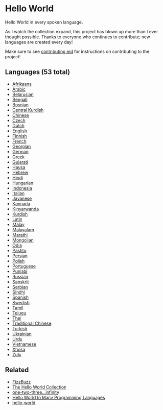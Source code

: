 # Hello World

Hello World in every spoken language.

As I watch the collection expand, this project has blown up more than I ever thought possible.
Thanks to everyone who continues to contribute; new languages are created every day!

Make sure to see [contributing.md](/contributing.md) for instructions on contributing to the project!

<!--Languages start-->
## Languages (53 total)

* [Afrikaans](a/Afrikaans)
* [Arabic](a/Arabic)
* [Belarusian](b/Belarusian)
* [Bengali](b/Bengali)
* [Bosnian](b/Bosnian)
* [Central Kurdish](c/Central%20Kurdish)
* [Chinese](c/Chinese)
* [Czech](c/Czech)
* [Dutch](d/Dutch)
* [English](e/English)
* [Finnish](f/Finnish)
* [French](f/French)
* [Georgian](g/Georgian)
* [German](g/German)
* [Greek](g/Greek)
* [Gujarati](g/Gujarati)
* [Hausa](h/Hausa)
* [Hebrew](h/Hebrew)
* [Hindi](h/Hindi)
* [Hungarian](h/Hungarian)
* [Indonesia](i/Indonesia)
* [Italian](i/Italian)
* [Javanese](j/Javanese)
* [Kannada](k/Kannada)
* [Kinyarwanda](k/Kinyarwanda)
* [Kurdish](k/Kurdish)
* [Latin](l/Latin)
* [Malay](m/Malay)
* [Malayalam](m/Malayalam)
* [Marathi](m/Marathi)
* [Mongolian](m/Mongolian)
* [Odia](o/Odia)
* [Pashto](p/Pashto)
* [Persian](p/Persian)
* [Polish](p/Polish)
* [Portuguese](p/Portuguese)
* [Punjabi](p/Punjabi)
* [Russian](r/Russian)
* [Sanskrit](s/Sanskrit)
* [Serbian](s/Serbian)
* [Sindhi](s/Sindhi)
* [Spanish](s/Spanish)
* [Swedish](s/Swedish)
* [Tamil](t/Tamil)
* [Telugu](t/Telugu)
* [Thai](t/Thai)
* [Traditional Chinese](t/Traditional%20Chinese)
* [Turkish](t/Turkish)
* [Ukrainian](u/Ukrainian)
* [Urdu](u/Urdu)
* [Vietnamese](v/Vietnamese)
* [Xhosa](x/Xhosa)
* [Zulu](z/Zulu)
<!--Languages end-->

## Related

- [FizzBuzz](https://github.com/zenware/FizzBuzz)
- [The Hello World Collection](http://helloworldcollection.de/)
- [one-two-three...infinity](https://github.com/clarkzjw/one-two-three...infinity)
- [Hello World In Many Programming Languages](https://wiki.c2.com/?HelloWorldInManyProgrammingLanguages)
- [hello-world](https://github.com/leachim6/hello-world)
